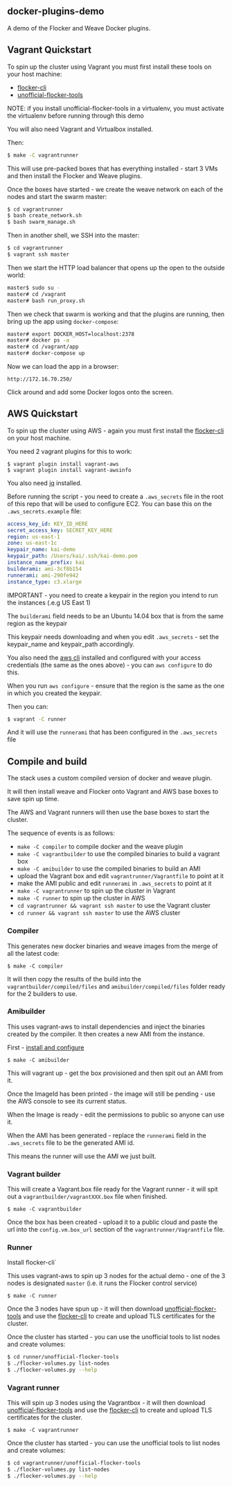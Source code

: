 ## docker-plugins-demo

A demo of the Flocker and Weave Docker plugins.

## Vagrant Quickstart

To spin up the cluster using Vagrant you must first install these tools on your host machine:

 * [flocker-cli](https://docs.clusterhq.com/en/latest/using/installing/index.html#installing-flocker-cli)
 * [unofficial-flocker-tools](https://github.com/clusterhq/unofficial-flocker-tools)

NOTE: if you install unofficial-flocker-tools in a virtualenv, you must activate
the virtualenv before running through this demo

You will also need Vagrant and Virtualbox installed.

Then:

```bash
$ make -C vagrantrunner
```

This will use pre-packed boxes that has everything installed - start 3 VMs and then install the Flocker and Weave plugins.

Once the boxes have started - we create the weave network on each of the nodes
and start the swarm master:

```bash
$ cd vagrantrunner
$ bash create_network.sh
$ bash swarm_manage.sh
```

Then in another shell, we SSH into the master:

```bash
$ cd vagrantrunner
$ vagrant ssh master
```

Then we start the HTTP load balancer that opens up the open to the outside world:

```bash
master$ sudo su -
master# cd /vagrant
master# bash run_proxy.sh
```

Then we check that swarm is working and that the plugins are running, then bring up the app using `docker-compose`:

```bash
master# export DOCKER_HOST=localhost:2378
master# docker ps -a
master# cd /vagrant/app
master# docker-compose up
```

Now we can load the app in a browser:

```
http://172.16.70.250/
```

Click around and add some Docker logos onto the screen.

## AWS Quickstart

To spin up the cluster using AWS - again you must first install the [flocker-cli](https://docs.clusterhq.com/en/0.9.0/using/installing/index.html#installing-flocker-cli) on your host machine.

You need 2 vagrant plugins for this to work:

```
$ vagrant plugin install vagrant-aws
$ vagrant plugin install vagrant-awsinfo
```

You also need [jq](http://stedolan.github.io/jq/download/) installed.

Before running the script - you need to create a `.aws_secrets` file in the root of this repo that will be used to configure EC2.
You can base this on the `.aws_secrets.example` file:

```yaml
access_key_id: KEY_ID_HERE
secret_access_key: SECRET_KEY_HERE
region: us-east-1
zone: us-east-1c
keypair_name: kai-demo
keypair_path: /Users/kai/.ssh/kai-demo.pem
instance_name_prefix: kai
builderami: ami-3cf8b154
runnerami: ami-290fe942
instance_type: c3.xlarge
```

IMPORTANT - you need to create a keypair in the region you intend to run the instances (.e.g US East 1)

The `builderami` field needs to be an Ubuntu 14.04 box that is from the same region as the keypair

This keypair needs downloading and when you edit `.aws_secrets` - set the keypair_name and keypair_path accordingly.

You also need the [aws cli](http://docs.aws.amazon.com/cli/latest/userguide/installing.html) installed and configured with your access credentials (the same as the ones above) - you can `aws configure` to do this.

When you run `aws configure` - ensure that the region is the same as the one in which you created the keypair.

Then you can:

```bash
$ vagrant -C runner
```

And it will use the `runnerami` that has been configured in the `.aws_secrets` file

## Compile and build

The stack uses a custom compiled version of docker and weave plugin.

It will then install weave and Flocker onto Vagrant and AWS base boxes to save spin up time.

The AWS and Vagrant runners will then use the base boxes to start the cluster.

The sequence of events is as follows:

 * `make -C compiler` to compile docker and the weave plugin
 * `make -C vagrantbuilder` to use the compiled binaries to build a vagrant box
 * `make -C amibuilder` to use the compiled binaries to build an AMI
 * upload the Vagrant box and edit `vagrantrunner/Vagrantfile` to point at it
 * make the AMI public and edit `runnerami` in `.aws_secrets` to point at it
 * `make -C vagrantrunner` to spin up the cluster in Vagrant
 * `make -C runner` to spin up the cluster in AWS
 * `cd vagrantrunner && vagrant ssh master` to use the Vagrant cluster
 * `cd runner && vagrant ssh master` to use the AWS cluster 

### Compiler

This generates new docker binaries and weave images from the merge of all the latest code:

```
$ make -C compiler
```

It will then copy the results of the build into the `vagrantbuilder/compiled/files` and `amibuilder/compiled/files` folder ready for the 2 builders to use.

### Amibuilder

This uses vagrant-aws to install dependencies and inject the binaries created by the compiler.  It then creates a new AMI from the instance.

First - [install and configure](amibuilder)

```
$ make -C amibuilder
```

This will vagrant up - get the box provisioned and then spit out an AMI from it.

Once the ImageId has been printed - the image will still be pending - use the AWS console to see its current status.

When the Image is ready - edit the permissions to public so anyone can use it.

When the AMI has been generated - replace the `runnerami` field in the `.aws_secrets` file to be the generated AMI id.

This means the runner will use the AMI we just built.

### Vagrant builder

This will create a Vagrant.box file ready for the Vagrant runner - it will spit out a `vagrantbuilder/vagrantXXX.box` file when finished.

```
$ make -C vagrantbuilder
```

Once the box has been created - upload it to a public cloud and paste the url into the `config.vm.box_url` section of the `vagrantrunner/Vagrantfile` file.

### Runner

Install flocker-cli`

This uses vagrant-aws to spin up 3 nodes for the actual demo - one of the 3 nodes is designated `master` (i.e. it runs the Flocker control service)

```
$ make -C runner
```

Once the 3 nodes have spun up - it will then download [unofficial-flocker-tools](https://github.com/clusterhq/unofficial-flocker-tools) and use the [flocker-cli](https://docs.clusterhq.com/en/0.9.0/using/installing/index.html#installing-flocker-cli) to create and upload TLS certificates for the cluster.

Once the cluster has started - you can use the unofficial tools to list nodes and create volumes:

```bash
$ cd runner/unofficial-flocker-tools
$ ./flocker-volumes.py list-nodes
$ ./flocker-volumes.py --help
```

### Vagrant runner

This will spin up 3 nodes using the Vagrantbox - it will then download [unofficial-flocker-tools](https://github.com/clusterhq/unofficial-flocker-tools) and use the [flocker-cli](https://docs.clusterhq.com/en/0.9.0/using/installing/index.html#installing-flocker-cli) to create and upload TLS certificates for the cluster.

```
$ make -C vagrantrunner
```

Once the cluster has started - you can use the unofficial tools to list nodes and create volumes:

```bash
$ cd vagrantrunner/unofficial-flocker-tools
$ ./flocker-volumes.py list-nodes
$ ./flocker-volumes.py --help
```
